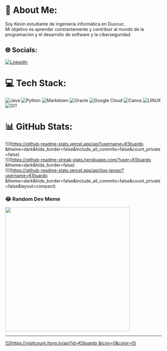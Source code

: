 # 💫 About Me:
Soy Kevin estudiante de ingeniería informática en Duocuc.<br>Mi objetivo es aprender constantemente y contribuir al mundo de la programación y el desarrollo de software y la ciberseguridad.


## 🌐 Socials:
[![LinkedIn](https://img.shields.io/badge/LinkedIn-%230077B5.svg?logo=linkedin&logoColor=white)](https://linkedin.com/in/https://cl.linkedin.com/in/kevin-alexander-ignacio-stuardo-novoa-44b82620a) 

# 💻 Tech Stack:
![Java](https://img.shields.io/badge/java-%23ED8B00.svg?style=for-the-badge&logo=java&logoColor=white) ![Python](https://img.shields.io/badge/python-3670A0?style=for-the-badge&logo=python&logoColor=ffdd54) ![Markdown](https://img.shields.io/badge/markdown-%23000000.svg?style=for-the-badge&logo=markdown&logoColor=white) ![Oracle](https://img.shields.io/badge/Oracle-F80000?style=for-the-badge&logo=oracle&logoColor=white) ![Google Cloud](https://img.shields.io/badge/Google%20Cloud-%234285F4.svg?style=for-the-badge&logo=google-cloud&logoColor=white) ![Canva](https://img.shields.io/badge/Canva-%2300C4CC.svg?style=for-the-badge&logo=Canva&logoColor=white) ![LINUX](https://img.shields.io/badge/Linux-FCC624?style=for-the-badge&logo=linux&logoColor=black) ![GIT](https://img.shields.io/badge/Git-fc6d26?style=for-the-badge&logo=git&logoColor=white)
# 📊 GitHub Stats:
![](https://github-readme-stats.vercel.app/api?username=KStuardo &theme=dark&hide_border=false&include_all_commits=false&count_private=false)<br/>
![](https://github-readme-streak-stats.herokuapp.com/?user=KStuardo &theme=dark&hide_border=false)<br/>
![](https://github-readme-stats.vercel.app/api/top-langs/?username=KStuardo &theme=dark&hide_border=false&include_all_commits=false&count_private=false&layout=compact)

### 😂 Random Dev Meme
<img src='https://randommeme-five.vercel.app/' style="height: 400px;"/>

---
[![](https://visitcount.itsvg.in/api?id=KStuardo &icon=0&color=0)](https://visitcount.itsvg.in)

<!-- Proudly created with GPRM ( https://gprm.itsvg.in ) -->
